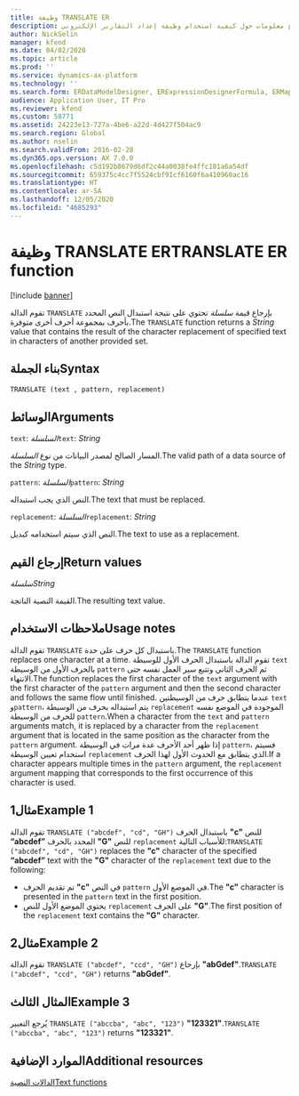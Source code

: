 ```yaml
---
title: وظيفة TRANSLATE ER
description: يوفر هذا الموضوع معلومات حول كيفية استخدام وظيفة إعداد التقارير الإلكتروني TRANSLATE (ER).
author: NickSelin
manager: kfend
ms.date: 04/02/2020
ms.topic: article
ms.prod: ''
ms.service: dynamics-ax-platform
ms.technology: ''
ms.search.form: ERDataModelDesigner, ERExpressionDesignerFormula, ERMappedFormatDesigner, ERModelMappingDesigner
audience: Application User, IT Pro
ms.reviewer: kfend
ms.custom: 58771
ms.assetid: 24223e13-727a-4be6-a22d-4d427f504ac9
ms.search.region: Global
ms.author: nselin
ms.search.validFrom: 2016-02-28
ms.dyn365.ops.version: AX 7.0.0
ms.openlocfilehash: c5d192b8679d6df2c44a0038fe4ffc181a6a54df
ms.sourcegitcommit: 659375c4cc7f5524cbf91cf6160f6a410960ac16
ms.translationtype: HT
ms.contentlocale: ar-SA
ms.lasthandoff: 12/05/2020
ms.locfileid: "4685293"
---
```

# <a name="translate-er-function"></a><span data-ttu-id="0c992-103">وظيفة TRANSLATE ER</span><span class="sxs-lookup"><span data-stu-id="0c992-103">TRANSLATE ER function</span></span>

[!include [banner](../includes/banner.md)]

<span data-ttu-id="0c992-104">تقوم الدالة `TRANSLATE` بإرجاع قيمة *سلسلة* تحتوي على نتيجة استبدال النص المحدد بأحرف بمجموعة أحرف أخرى متوفرة.</span><span class="sxs-lookup"><span data-stu-id="0c992-104">The `TRANSLATE` function returns a *String* value that contains the result of the character replacement of specified text in characters of another provided set.</span></span>

## <a name="syntax"></a><span data-ttu-id="0c992-105">بناء الجملة</span><span class="sxs-lookup"><span data-stu-id="0c992-105">Syntax</span></span>

```vb
TRANSLATE (text , pattern, replacement)
```

## <a name="arguments"></a><span data-ttu-id="0c992-106">الوسائط</span><span class="sxs-lookup"><span data-stu-id="0c992-106">Arguments</span></span>

<span data-ttu-id="0c992-107">`text`: *السلسلة*</span><span class="sxs-lookup"><span data-stu-id="0c992-107">`text`: *String*</span></span>

<span data-ttu-id="0c992-108">المسار الصالح لمصدر البيانات من نوع *السلسلة*.</span><span class="sxs-lookup"><span data-stu-id="0c992-108">The valid path of a data source of the *String* type.</span></span>

<span data-ttu-id="0c992-109">`pattern`: *السلسلة*</span><span class="sxs-lookup"><span data-stu-id="0c992-109">`pattern`: *String*</span></span>

<span data-ttu-id="0c992-110">النص الذي يجب استبداله.</span><span class="sxs-lookup"><span data-stu-id="0c992-110">The text that must be replaced.</span></span>

<span data-ttu-id="0c992-111">`replacement`: *السلسلة*</span><span class="sxs-lookup"><span data-stu-id="0c992-111">`replacement`: *String*</span></span>

<span data-ttu-id="0c992-112">النص الذي سيتم استخدامه كبديل.</span><span class="sxs-lookup"><span data-stu-id="0c992-112">The text to use as a replacement.</span></span>

## <a name="return-values"></a><span data-ttu-id="0c992-113">إرجاع القيم</span><span class="sxs-lookup"><span data-stu-id="0c992-113">Return values</span></span>

<span data-ttu-id="0c992-114">*سلسلة*</span><span class="sxs-lookup"><span data-stu-id="0c992-114">*String*</span></span>

<span data-ttu-id="0c992-115">القيمة النصية الناتجة.</span><span class="sxs-lookup"><span data-stu-id="0c992-115">The resulting text value.</span></span>

## <a name="usage-notes"></a><span data-ttu-id="0c992-116">ملاحظات الاستخدام</span><span class="sxs-lookup"><span data-stu-id="0c992-116">Usage notes</span></span>

<span data-ttu-id="0c992-117">تقوم الدالة `TRANSLATE` باستبدال كل حرف على حدة.</span><span class="sxs-lookup"><span data-stu-id="0c992-117">The `TRANSLATE` function replaces one character at a time.</span></span> <span data-ttu-id="0c992-118">تقوم الدالة باستبدال الحرف الأول للوسيطة `text` بالحرف الأول من الوسيطة `pattern` ثم الحرف الثاني وتتبع سير العمل نفسه حتى الانتهاء.</span><span class="sxs-lookup"><span data-stu-id="0c992-118">The function replaces the first character of the `text` argument with the first character of the `pattern` argument and then the second character and follows the same flow until finished.</span></span> <span data-ttu-id="0c992-119">عندما يتطابق حرف من الوسيطتين `text` و`pattern`، يتم استبداله بحرف من الوسيطة `replacement` الموجودة في الموضع نفسه للحرف من الوسيطة `pattern`.</span><span class="sxs-lookup"><span data-stu-id="0c992-119">When a character from the `text` and `pattern` arguments match, it is replaced by a character from the `replacement` argument that is located in the same position as the character from the `pattern` argument.</span></span> <span data-ttu-id="0c992-120">إذا ظهر أحد الأحرف عدة مرات في الوسيطة `pattern`، فسيتم استخدام تعيين الوسيطة `replacement` الذي يتطابق مع الحدوث الأول لهذا الحرف.</span><span class="sxs-lookup"><span data-stu-id="0c992-120">If a character appears multiple times in the `pattern` argument, the `replacement` argument mapping that corresponds to the first occurrence of this character is used.</span></span>

## <a name="example-1"></a><span data-ttu-id="0c992-121">مثال1</span><span class="sxs-lookup"><span data-stu-id="0c992-121">Example 1</span></span>

<span data-ttu-id="0c992-122">تقوم الدالة `TRANSLATE ("abcdef", "cd", "GH")` باستبدال الحرف **"c"** للنص **“abcdef”** المحدد بالحرف **"G"** للنص `replacement` للأسباب التالية:</span><span class="sxs-lookup"><span data-stu-id="0c992-122">`TRANSLATE ("abcdef", "cd", "GH")` replaces the **"c"** character of the specified  **“abcdef”** text with the **"G"** character of the `replacement` text due to the following:</span></span>
-   <span data-ttu-id="0c992-123">تم تقديم الحرف **"c"** في النص `pattern` في الموضع الأول.</span><span class="sxs-lookup"><span data-stu-id="0c992-123">The **"c"** character is presented in the `pattern` text in the first position.</span></span>
-   <span data-ttu-id="0c992-124">يحتوي الموضع الأول للنص `replacement` على الحرف **"G"**.</span><span class="sxs-lookup"><span data-stu-id="0c992-124">The first position of the `replacement` text contains the **"G"** character.</span></span>

## <a name="example-2"></a><span data-ttu-id="0c992-125">مثال2</span><span class="sxs-lookup"><span data-stu-id="0c992-125">Example 2</span></span>

<span data-ttu-id="0c992-126">تقوم الدالة `TRANSLATE ("abcdef", "ccd", "GH")` بإرجاع **"abGdef"**.</span><span class="sxs-lookup"><span data-stu-id="0c992-126">`TRANSLATE ("abcdef", "ccd", "GH")` returns **"abGdef"**.</span></span>

## <a name="example-3"></a><span data-ttu-id="0c992-127">المثال الثالث</span><span class="sxs-lookup"><span data-stu-id="0c992-127">Example 3</span></span>

<span data-ttu-id="0c992-128">يُرجع التعبير `TRANSLATE ("abccba", "abc", "123")` **"123321"**.</span><span class="sxs-lookup"><span data-stu-id="0c992-128">`TRANSLATE ("abccba", "abc", "123")` returns **"123321"**.</span></span>

## <a name="additional-resources"></a><span data-ttu-id="0c992-129">الموارد الإضافية</span><span class="sxs-lookup"><span data-stu-id="0c992-129">Additional resources</span></span>

[<span data-ttu-id="0c992-130">الدالات النصية</span><span class="sxs-lookup"><span data-stu-id="0c992-130">Text functions</span></span>](er-functions-category-text.md)
